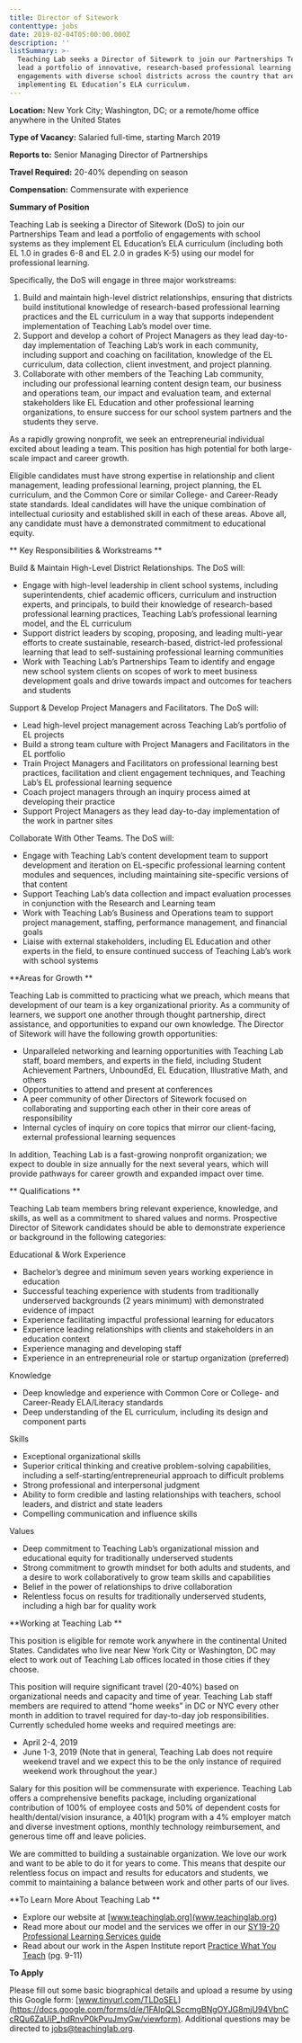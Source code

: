 ```yaml
---
title: Director of Sitework
contenttype: jobs
date: 2019-02-04T05:00:00.000Z
description: ''
listSummary: >-
  Teaching Lab seeks a Director of Sitework to join our Partnerships Team and
  lead a portfolio of innovative, research-based professional learning
  engagements with diverse school districts across the country that are
  implementing EL Education’s ELA curriculum.
---
```

**Location:** New York City; Washington, DC; or a remote/home office anywhere in the United States 

**Type of Vacancy:** Salaried full-time, starting March 2019  

**Reports to:** Senior Managing Director of Partnerships

**Travel Required:** 20-40% depending on season

**Compensation:** Commensurate with experience 

**Summary of Position**

Teaching Lab is seeking a Director of Sitework (DoS) to join our Partnerships Team and lead a portfolio of engagements with school systems as they implement EL Education’s ELA curriculum (including both EL 1.0 in grades 6-8 and EL 2.0 in grades K-5) using our model for professional learning. 

Specifically, the DoS will engage in three major workstreams:

1. Build and maintain high-level district relationships, ensuring that districts build institutional knowledge of research-based professional learning practices and the EL curriculum in a way that supports independent implementation of Teaching Lab’s model over time.
2. Support and develop a cohort of Project Managers as they lead day-to-day implementation of Teaching Lab’s work in each community, including support and coaching on facilitation, knowledge of the EL curriculum, data collection, client investment, and project planning.  
3. Collaborate with other members of the Teaching Lab community, including our professional learning content design team, our business and operations team, our impact and evaluation team, and external stakeholders like EL Education and other professional learning organizations, to ensure success for our school system partners and the students they serve. 

As a rapidly growing nonprofit, we seek an entrepreneurial individual excited about leading a team. This position has high potential for both large-scale impact and career growth.

Eligible candidates must have strong expertise in relationship and client management, leading professional learning, project planning, the EL curriculum, and the Common Core or similar College- and Career-Ready state standards. Ideal candidates will have the unique combination of intellectual curiosity and established skill in each of these areas. Above all, any candidate must have a demonstrated commitment to educational equity.

**
Key Responsibilities & Workstreams
**

Build & Maintain High-Level District Relationships. The DoS will:

* Engage with high-level leadership in client school systems, including superintendents, chief academic officers, curriculum and instruction experts, and principals, to build their knowledge of research-based professional learning practices, Teaching Lab’s professional learning model, and the EL curriculum
* Support district leaders by scoping, proposing, and leading multi-year efforts to create sustainable, research-based, district-led professional learning that lead to self-sustaining professional learning communities 
* Work with Teaching Lab’s Partnerships Team to identify and engage new school system clients on scopes of work to meet business development goals and drive towards impact and outcomes for teachers and students

Support & Develop Project Managers and Facilitators. The DoS will:

* Lead high-level project management across Teaching Lab’s portfolio of EL projects 
* Build a strong team culture with Project Managers and Facilitators in the EL portfolio 
* Train Project Managers and Facilitators on professional learning best practices, facilitation and client engagement techniques, and Teaching Lab’s EL professional learning sequence
* Coach project managers through an inquiry process aimed at developing their practice
* Support Project Managers as they lead day-to-day implementation of the work in partner sites 

Collaborate With Other Teams. The DoS will:

* Engage with Teaching Lab’s content development team to support development and iteration on EL-specific professional learning content modules and sequences, including maintaining site-specific versions of that content   
* Support Teaching Lab’s data collection and impact evaluation processes in conjunction with the Research and Learning team
* Work with Teaching Lab’s Business and Operations team to support project management, staffing, performance management, and financial goals
* Liaise with external stakeholders, including EL Education and other experts in the field, to ensure continued success of Teaching Lab’s work with school systems

**Areas for Growth 
**

Teaching Lab is committed to practicing what we preach, which means that development of our team is a key organizational priority. As a community of learners, we support one another through thought partnership, direct assistance, and opportunities to expand our own knowledge. The Director of Sitework will have the following growth opportunities: 

* Unparalleled networking and learning opportunities with Teaching Lab staff, board members, and experts in the field, including Student Achievement Partners, UnboundEd, EL Education, Illustrative Math, and others
* Opportunities to attend and present at conferences
* A peer community of other Directors of Sitework focused on collaborating and supporting each other in their core areas of responsibility 
* Internal cycles of inquiry on core topics that mirror our client-facing, external professional learning sequences

In addition, Teaching Lab is a fast-growing nonprofit organization; we expect to double in size annually for the next several years, which will provide pathways for career growth and expanded impact over time. 

**
Qualifications
**

Teaching Lab team members bring relevant experience, knowledge, and skills, as well as a commitment to shared values and norms. Prospective Director of Sitework candidates should be able to demonstrate experience or background in the following categories:

Educational & Work Experience

* Bachelor’s degree and minimum seven years working experience in education
* Successful teaching experience with students from traditionally underserved backgrounds (2 years minimum) with demonstrated evidence of impact
* Experience facilitating impactful professional learning for educators
* Experience leading relationships with clients and stakeholders in an education context
* Experience managing and developing staff 
* Experience in an entrepreneurial role or startup organization (preferred)

Knowledge 

* Deep knowledge and experience with Common Core or College- and Career-Ready ELA/Literacy standards
* Deep understanding of the EL curriculum, including its design and component parts 

Skills

* Exceptional organizational skills
* Superior critical thinking and creative problem-solving capabilities, including a self-starting/entrepreneurial approach to difficult problems
* Strong professional and interpersonal judgment 
* Ability to form credible and lasting relationships with teachers, school leaders, and district and state leaders 
* Compelling communication and influence skills

Values

* Deep commitment to Teaching Lab’s organizational mission and educational equity for traditionally underserved students 
* Strong commitment to growth mindset for both adults and students, and a desire to work collaboratively to grow team skills and capabilities 
* Belief in the power of relationships to drive collaboration
* Relentless focus on results for traditionally underserved students, including a high bar for quality work

**Working at Teaching Lab 
**

This position is eligible for remote work anywhere in the continental United States. Candidates who live near New York City or Washington, DC may elect to work out of Teaching Lab offices located in those cities if they choose. 

This position will require significant travel (20-40%) based on organizational needs and capacity and time of year. Teaching Lab staff members are required to attend “home weeks” in DC or NYC every other month in addition to travel required for day-to-day job responsibilities. Currently scheduled home weeks and required meetings are:

* April 2-4, 2019
* June 1-3, 2019 (Note that in general, Teaching Lab does not require weekend travel and we expect this to be the only instance of required weekend work throughout the year.)

Salary for this position will be commensurate with experience. Teaching Lab offers a comprehensive benefits package, including organizational contribution of 100% of employee costs and 50% of dependent costs for health/dental/vision insurance, a 401(k) program with a 4% employer match and diverse investment options, monthly technology reimbursement, and generous time off and leave policies.

We are committed to building a sustainable organization. We love our work and want to be able to do it for years to come. This means that despite our relentless focus on impact and results for educators and students, we commit to maintaining a balance between work and other parts of our lives.

**To Learn More About Teaching Lab **

* Explore our website at [www.teachinglab.org](www.teachinglab.org)
* Read more about our model and the services we offer in our [SY19-20 Professional Learning Services guide](https://www.dropbox.com/s/tbolveueiy4kbbg/SY19-20%20Teaching%20Lab%20Professional%20Learning%20Services.pdf?dl=0)
* Read about our work in the Aspen Institute report [Practice What You Teach](chrome-extension://oemmndcbldboiebfnladdacbdfmadadm/https://assets.aspeninstitute.org/content/uploads/2017/04/Practice-What-You-Teach.pdf) (pg. 9-11)

**To Apply**

Please fill out some basic biographical details and upload a resume by using this Google form: [www.tinyurl.com/TLDoSEL](https://docs.google.com/forms/d/e/1FAIpQLSccmgBNgOYJG8mjU94VbnCcRQu6ZaUiP_hdRnvP0kPvuJmyGw/viewform). Additional questions may be directed to [jobs@teachinglab.org](jobs@teachinglab.org).
